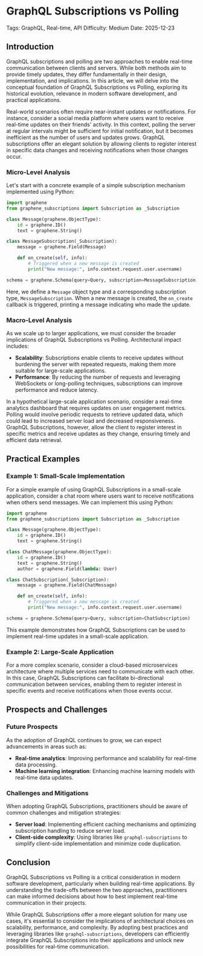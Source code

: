 # GraphQL Subscriptions vs Polling
Tags: GraphQL, Real-time, API
Difficulty: Medium
Date: 2025-12-23

## Introduction

GraphQL subscriptions and polling are two approaches to enable real-time communication between clients and servers. While both methods aim to provide timely updates, they differ fundamentally in their design, implementation, and implications. In this article, we will delve into the conceptual foundation of GraphQL Subscriptions vs Polling, exploring its historical evolution, relevance in modern software development, and practical applications.

Real-world scenarios often require near-instant updates or notifications. For instance, consider a social media platform where users want to receive real-time updates on their friends' activity. In this context, polling the server at regular intervals might be sufficient for initial notification, but it becomes inefficient as the number of users and updates grows. GraphQL subscriptions offer an elegant solution by allowing clients to register interest in specific data changes and receiving notifications when those changes occur.

### Micro-Level Analysis

Let's start with a concrete example of a simple subscription mechanism implemented using Python:
```python
import graphene
from graphene_subscriptions import Subscription as _Subscription

class Message(graphene.ObjectType):
    id = graphene.ID()
    text = graphene.String()

class MessageSubscription(_Subscription):
    message = graphene.Field(Message)

    def on_create(self, info):
        # Triggered when a new message is created
        print("New message:", info.context.request.user.username)

schema = graphene.Schema(query=Query, subscription=MessageSubscription)
```
Here, we define a `Message` object type and a corresponding subscription type, `MessageSubscription`. When a new message is created, the `on_create` callback is triggered, printing a message indicating who made the update.

### Macro-Level Analysis

As we scale up to larger applications, we must consider the broader implications of GraphQL Subscriptions vs Polling. Architectural impact includes:

* **Scalability**: Subscriptions enable clients to receive updates without burdening the server with repeated requests, making them more suitable for large-scale applications.
* **Performance**: By reducing the number of requests and leveraging WebSockets or long-polling techniques, subscriptions can improve performance and reduce latency.

In a hypothetical large-scale application scenario, consider a real-time analytics dashboard that requires updates on user engagement metrics. Polling would involve periodic requests to retrieve updated data, which could lead to increased server load and decreased responsiveness. GraphQL Subscriptions, however, allow the client to register interest in specific metrics and receive updates as they change, ensuring timely and efficient data retrieval.

## Practical Examples

### Example 1: Small-Scale Implementation

For a simple example of using GraphQL Subscriptions in a small-scale application, consider a chat room where users want to receive notifications when others send messages. We can implement this using Python:
```python
import graphene
from graphene_subscriptions import Subscription as _Subscription

class Message(graphene.ObjectType):
    id = graphene.ID()
    text = graphene.String()

class ChatMessage(graphene.ObjectType):
    id = graphene.ID()
    text = graphene.String()
    author = graphene.Field(lambda: User)

class ChatSubscription(_Subscription):
    message = graphene.Field(ChatMessage)

    def on_create(self, info):
        # Triggered when a new message is created
        print("New message:", info.context.request.user.username)

schema = graphene.Schema(query=Query, subscription=ChatSubscription)
```
This example demonstrates how GraphQL Subscriptions can be used to implement real-time updates in a small-scale application.

### Example 2: Large-Scale Application

For a more complex scenario, consider a cloud-based microservices architecture where multiple services need to communicate with each other. In this case, GraphQL Subscriptions can facilitate bi-directional communication between services, enabling them to register interest in specific events and receive notifications when those events occur.

## Prospects and Challenges

### Future Prospects

As the adoption of GraphQL continues to grow, we can expect advancements in areas such as:

* **Real-time analytics**: Improving performance and scalability for real-time data processing.
* **Machine learning integration**: Enhancing machine learning models with real-time data updates.

### Challenges and Mitigations

When adopting GraphQL Subscriptions, practitioners should be aware of common challenges and mitigation strategies:

* **Server load**: Implementing efficient caching mechanisms and optimizing subscription handling to reduce server load.
* **Client-side complexity**: Using libraries like `graphql-subscriptions` to simplify client-side implementation and minimize code duplication.

## Conclusion

GraphQL Subscriptions vs Polling is a critical consideration in modern software development, particularly when building real-time applications. By understanding the trade-offs between the two approaches, practitioners can make informed decisions about how to best implement real-time communication in their projects.

While GraphQL Subscriptions offer a more elegant solution for many use cases, it's essential to consider the implications of architectural choices on scalability, performance, and complexity. By adopting best practices and leveraging libraries like `graphql-subscriptions`, developers can efficiently integrate GraphQL Subscriptions into their applications and unlock new possibilities for real-time communication.